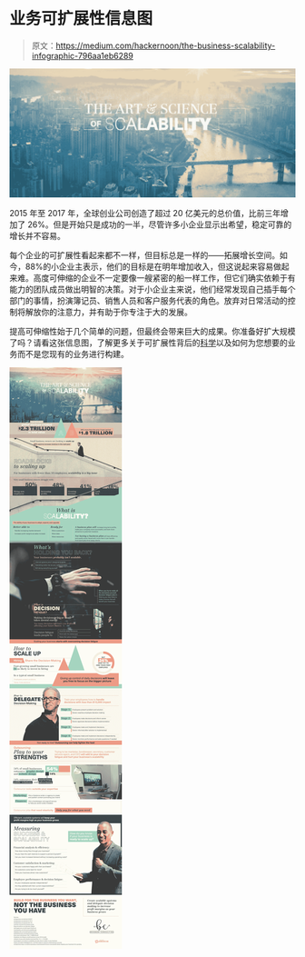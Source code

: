 # 业务可扩展性信息图

> 原文：<https://medium.com/hackernoon/the-business-scalability-infographic-796aa1eb6289>

![](img/2e4c3822f1fe1f67f8740a86d8c29df3.png)

2015 年至 2017 年，全球创业公司创造了超过 20 亿美元的总价值，比前三年增加了 26%。但是开始只是成功的一半，尽管许多小企业显示出希望，稳定可靠的增长并不容易。

每个企业的可扩展性看起来都不一样，但目标总是一样的——拓展增长空间。如今，88%的小企业主表示，他们的目标是在明年增加收入，但这说起来容易做起来难。高度可伸缩的企业不一定要像一艘紧密的船一样工作，但它们确实依赖于有能力的团队成员做出明智的决策。对于小企业主来说，他们经常发现自己插手每个部门的事情，扮演簿记员、销售人员和客户服务代表的角色。放弃对日常活动的控制将解放你的注意力，并有助于你专注于大的发展。

提高可伸缩性始于几个简单的问题，但最终会带来巨大的成果。你准备好扩大规模了吗？请看这张信息图，了解更多关于可扩展性背后的[科学](http://brunnerconsultinginc.com/the-art-of-scalability/)以及如何为您想要的业务而不是您现有的业务进行构建。

![](img/0d8f56dc7acd344361357cf25c2d1d92.png)